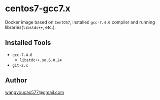# centos7-gcc7.x
Docker image based on `CentOS7`, installed `gcc-7.4.0` compiler and running libraries(`libstdc++`, etc.).    

## Installed Tools
- `gcc-7.4.0`
    - `libstdc++.so.6.0.24`   
- `git-2.x`    

## Author
wangyoucao577@gmail.com


